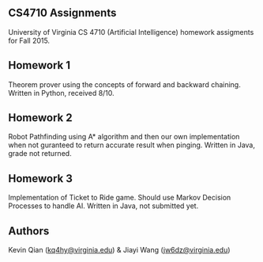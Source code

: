 ## CS4710 Assignments
University of Virginia CS 4710 (Artificial Intelligence) homework assigments for Fall 2015.

## Homework 1
Theorem prover using the concepts of forward and backward chaining. Written in Python, received 8/10.

## Homework 2
Robot Pathfinding using A* algorithm and then our own implementation when not guranteed to return accurate result when pinging. 
Written in Java, grade not returned.

## Homework 3
Implementation of Ticket to Ride game. Should use Markov Decision Processes to handle AI. Written in Java, not submitted yet.

## Authors
Kevin Qian (kq4hy@virginia.edu) 
&
Jiayi Wang (jw6dz@virginia.edu)
